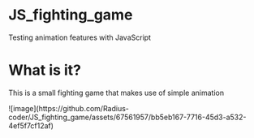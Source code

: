 # JS_fighting_game
Testing animation features with JavaScript

<h1>What is it?</h1>
<p>This is a small fighting game that makes use of simple animation</p>
![image](https://github.com/Radius-coder/JS_fighting_game/assets/67561957/bb5eb167-7716-45d3-a532-4ef5f7cf12af)

